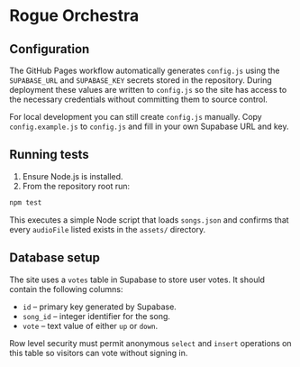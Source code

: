 # Rogue Orchestra

## Configuration

The GitHub Pages workflow automatically generates `config.js` using the
`SUPABASE_URL` and `SUPABASE_KEY` secrets stored in the repository. During
deployment these values are written to `config.js` so the site has access to the
necessary credentials without committing them to source control.

For local development you can still create `config.js` manually. Copy
`config.example.js` to `config.js` and fill in your own Supabase URL and key.

## Running tests

1. Ensure Node.js is installed.
2. From the repository root run:

```bash
npm test
```

This executes a simple Node script that loads `songs.json` and confirms that every `audioFile` listed exists in the `assets/` directory.

## Database setup

The site uses a `votes` table in Supabase to store user votes. It should contain
the following columns:

- `id` – primary key generated by Supabase.
- `song_id` – integer identifier for the song.
- `vote` – text value of either `up` or `down`.

Row level security must permit anonymous `select` and `insert` operations on
this table so visitors can vote without signing in.
